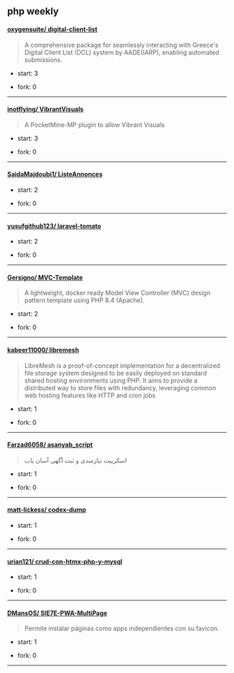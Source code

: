 ## php weekly

#### [oxygensuite/ digital-client-list](https://github.com/oxygensuite/digital-client-list)
>  A comprehensive package for seamlessly interacting with Greece's Digital Client List (DCL) system by AADE(IARP), enabling automated submissions.
+ start: 3
+ fork: 0
---
#### [inotflying/ VibrantVisuals](https://github.com/inotflying/VibrantVisuals)
>  A PocketMine-MP plugin to allow Vibrant Visuals
+ start: 3
+ fork: 0
---
#### [SaidaMajdoubi1/ ListeAnnonces](https://github.com/SaidaMajdoubi1/ListeAnnonces)
>  
+ start: 2
+ fork: 0
---
#### [yusufgithub123/ laravel-tomato](https://github.com/yusufgithub123/laravel-tomato)
>  
+ start: 2
+ fork: 0
---
#### [Gersigno/ MVC-Template](https://github.com/Gersigno/MVC-Template)
>  A lightweight, docker ready Model View Controller (MVC) design pattern template using PHP 8.4 (Apache).
+ start: 2
+ fork: 0
---
#### [kabeer11000/ libremesh](https://github.com/kabeer11000/libremesh)
>  LibreMesh is a proof-of-concept implementation for a decentralized file storage system designed to be easily deployed on standard shared hosting environments using PHP. It aims to provide a distributed way to store files with redundancy, leveraging common web hosting features like HTTP and cron jobs
+ start: 1
+ fork: 0
---
#### [Farzad6058/ asanyab_script](https://github.com/Farzad6058/asanyab_script)
>  اسکریپت نیازمندی و ثبت آگهی آسان یاب
+ start: 1
+ fork: 0
---
#### [matt-lickess/ codex-dump](https://github.com/matt-lickess/codex-dump)
>  
+ start: 1
+ fork: 0
---
#### [urian121/ crud-con-htmx-php-y-mysql](https://github.com/urian121/crud-con-htmx-php-y-mysql)
>  
+ start: 1
+ fork: 0
---
#### [DMansOS/ SIE7E-PWA-MultiPage](https://github.com/DMansOS/SIE7E-PWA-MultiPage)
>  Permite instalar páginas como apps independientes con su favicon.
+ start: 1
+ fork: 0
---